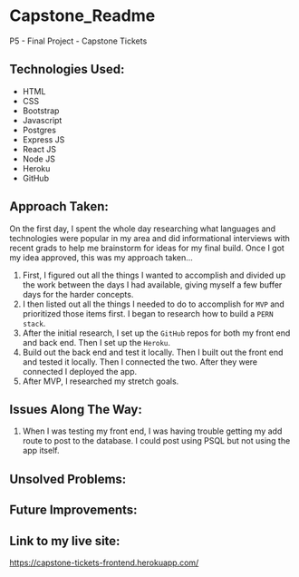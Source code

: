 # Capstone_Readme
P5 - Final Project - Capstone Tickets

Technologies Used:
------------------
* HTML
* CSS
* Bootstrap
* Javascript
* Postgres
* Express JS
* React JS
* Node JS
* Heroku
* GitHub

Approach Taken:
---------------
On the first day, I spent the whole day researching what languages and technologies were popular in my area and did informational interviews with recent grads to help me brainstorm for ideas for my final build. Once I got my idea approved, this was my approach taken...

1. First, I figured out all the things I wanted to accomplish and divided up the work between the days I had available, giving myself a few buffer days for the harder concepts.
2. I then listed out all the things I needed to do to accomplish for `MVP` and prioritized those items first. I began to research how to build a `PERN stack`.
3. After the initial research, I set up the `GitHub` repos for both my front end and back end. Then I set up the `Heroku`.
4. Build out the back end and test it locally. Then I built out the front end and tested it locally. Then I connected the two. After they were connected I deployed the app.
5. After MVP, I researched my stretch goals.

Issues Along The Way:
---------------------
1. When I was testing my front end, I was having trouble getting my add route to post to the database. I could post using PSQL but not using the app itself.

Unsolved Problems:
------------------

Future Improvements:
-------------------

Link to my live site:
---------------------
https://capstone-tickets-frontend.herokuapp.com/
